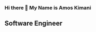 ### Hi there 👋 My Name is Amos Kimani

<h2>Software Engineer</h2>
<!--
**Ngash01/Ngash01** is a ✨ _special_ ✨ repository because its `README.md` (this file) appears on your GitHub profile.

<p>I am fascinated by the endless possibilities of the tech world<p>

- 🖥️ see my portfolio 
- 🔭 I’m currently working on react native
- 👯 I’m looking to collaborate on web dev projects
- 📫 How to reach me: kimaniamos82@gmail.com
- ⚡ Fun fact: I am Funny
-->
